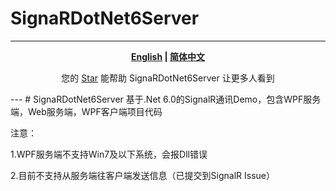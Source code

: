 # SignaRDotNet6Server
---
<div align="center">
<strong><a href="README.md">English</a> | <a href="README.zh-CN.md">简体中文</a></strong>
</div>
<div align="center">
<p> 您的 <a href="https://github.com/LuGuangguang/SignaRDotNet6Server">Star</a> 能帮助 SignaRDotNet6Server 让更多人看到 </p>
</div>
---
# SignaRDotNet6Server
基于.Net 6.0的SignalR通讯Demo，包含WPF服务端，Web服务端，WPF客户端项目代码

注意：

1.WPF服务端不支持Win7及以下系统，会报Dll错误

2.目前不支持从服务端往客户端发送信息（已提交到SignalR Issue）
